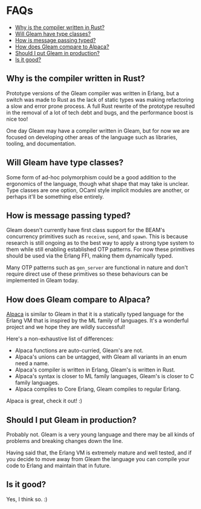 # FAQs

- [Why is the compiler written in Rust?](#why-is-the-compiler-written-in-rust)
- [Will Gleam have type classes?](#will-gleam-have-type-classes)
- [How is message passing typed?](#how-is-message-passing-typed)
- [How does Gleam compare to Alpaca?](#how-does-gleam-compare-to-alpaca)
- [Should I put Gleam in production?](#should-i-put-gleam-in-production)
- [Is it good?](#is-it-good)


## Why is the compiler written in Rust?

Prototype versions of the Gleam compiler was written in Erlang, but a switch was
made to Rust as the lack of static types was making refactoring a slow and
error prone process. A full Rust rewrite of the prototype resulted in the
removal of a lot of tech debt and bugs, and the performance boost is nice too!

One day Gleam may have a compiler written in Gleam, but for now we are focused
on developing other areas of the language such as libraries, tooling, and
documentation.


## Will Gleam have type classes?

Some form of ad-hoc polymorphism could be a good addition to the ergonomics of
the language, though what shape that may take is unclear. Type classes are one
option, OCaml style implicit modules are another, or perhaps it'll be
something else entirely.


## How is message passing typed?

Gleam doesn't currently have first class support for the BEAM's
concurrency primitives such as `receive`, `send`, and `spawn`. This is because
research is still ongoing as to the best way to apply a strong type system to
them while still enabling established OTP patterns. For now these primitives
should be used via the Erlang FFI, making them dynamically typed.

Many OTP patterns such as `gen_server` are functional in nature and don't
require direct use of these primitives so these behaviours can be implemented
in Gleam today.


## How does Gleam compare to Alpaca?

[alpaca]: https://github.com/alpaca-lang/alpaca

[Alpaca][alpaca] is similar to Gleam in that it is a statically typed language
for the Erlang VM that is inspired by the ML family of languages. It's a
wonderful project and we hope they are wildly successful!

Here's a non-exhaustive list of differences:

- Alpaca functions are auto-curried, Gleam's are not.
- Alpaca's unions can be untagged, with Gleam all variants in an enum need a
  name.
- Alpaca's compiler is written in Erlang, Gleam's is written in Rust.
- Alpaca's syntax is closer to ML family languages, Gleam's is closer to C
  family languages.
- Alpaca compiles to Core Erlang, Gleam compiles to regular Erlang.

Alpaca is great, check it out! :)


## Should I put Gleam in production?

Probably not. Gleam is a very young language and there may be all kinds of
problems and breaking changes down the line.

Having said that, the Erlang VM is extremely mature and well tested, and if
you decide to move away from Gleam the language you can compile your code to
Erlang and maintain that in future.


## Is it good?

Yes, I think so. :)
